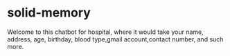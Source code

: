 # solid-memory
Welcome to this chatbot for hospital, where it would take your name, address, age, birthday, blood type,gmail account,contact number, and such more.
